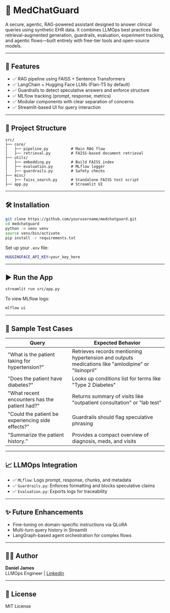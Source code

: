 # 🏥 MedChatGuard

A secure, agentic, RAG-powered assistant designed to answer clinical queries using synthetic EHR data. It combines LLMOps best practices like retrieval-augmented generation, guardrails, evaluation, experiment tracking, and agentic flows—built entirely with free-tier tools and open-source models.

---

## 🚀 Features
- ✅ RAG pipeline using FAISS + Sentence Transformers
- ✅ LangChain + Hugging Face LLMs (Flan-T5 by default)
- ✅ Guardrails to detect speculative answers and enforce structure
- ✅ MLflow tracking (prompt, response, metrics)
- ✅ Modular components with clear separation of concerns
- ✅ Streamlit-based UI for query interaction

---

## 📁 Project Structure
```
src/
├── core/
│   ├── pipeline.py          # Main RAG flow
│   ├── retrieval.py         # FAISS-based document retrieval
├── utils/
│   ├── embedding.py         # Build FAISS index
│   ├── evaluation.py        # MLflow logger
│   ├── guardrails.py        # Safety checks
├── misc/
│   ├── faiss_search.py      # Standalone FAISS test script
├── app.py                   # Streamlit UI
```

---

## 🛠️ Installation
```bash
git clone https://github.com/yourusername/medchatguard.git
cd medchatguard
python -m venv venv
source venv/bin/activate
pip install -r requirements.txt
```

Set up your `.env` file:
```bash
HUGGINGFACE_API_KEY=your_key_here
```

---

## ▶️ Run the App
```bash
streamlit run src/app.py
```

To view MLflow logs:
```bash
mlflow ui
```

---

## 🧪 Sample Test Cases
| Query | Expected Behavior |
|-------|--------------------|
| "What is the patient taking for hypertension?" | Retrieves records mentioning hypertension and outputs medications like "amlodipine" or "lisinopril" |
| "Does the patient have diabetes?" | Looks up conditions list for terms like "Type 2 Diabetes" |
| "What recent encounters has the patient had?" | Returns summary of visits like "outpatient consultation" or "lab test" |
| "Could the patient be experiencing side effects?" | Guardrails should flag speculative phrasing |
| "Summarize the patient history." | Provides a compact overview of diagnosis, meds, and visits |

---

## 📈 LLMOps Integration
- ✅ `MLflow`: Logs prompt, response, chunks, and metadata
- ✅ `Guardrails.py`: Enforces formatting and blocks speculative claims
- ✅ `Evaluation.py`: Exports logs for traceability

---

## ✨ Future Enhancements
- Fine-tuning on domain-specific instructions via QLoRA
- Multi-turn query history in Streamlit
- LangGraph-based agent orchestration for complex flows

---

## 🧑‍💻 Author
**Daniel James**  
LLMOps Engineer | [LinkedIn](https://www.linkedin.com/in/daniel-james-ai)

---

## 📜 License
MIT License